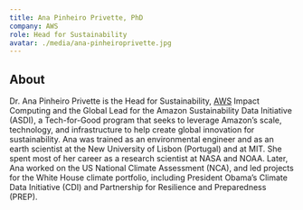 ```yaml
---
title: Ana Pinheiro Privette, PhD
company: AWS
role: Head for Sustainability
avatar: ./media/ana-pinheiroprivette.jpg
---
```

## About

Dr. Ana Pinheiro Privette is the Head for Sustainability, [AWS](https://aws.amazon.com/) Impact Computing and the Global Lead for the Amazon Sustainability Data Initiative (ASDI), a Tech-for-Good program that seeks to leverage Amazon’s scale, technology, and infrastructure to help create global innovation for sustainability. Ana was trained as an environmental engineer and as an earth scientist at the New University of Lisbon (Portugal) and at MIT. She spent most of her career as a research scientist at NASA and NOAA. Later, Ana worked on the US National Climate Assessment (NCA), and led projects for the White House climate portfolio, including President Obama’s Climate Data Initiative (CDI) and Partnership for Resilience and Preparedness (PREP).